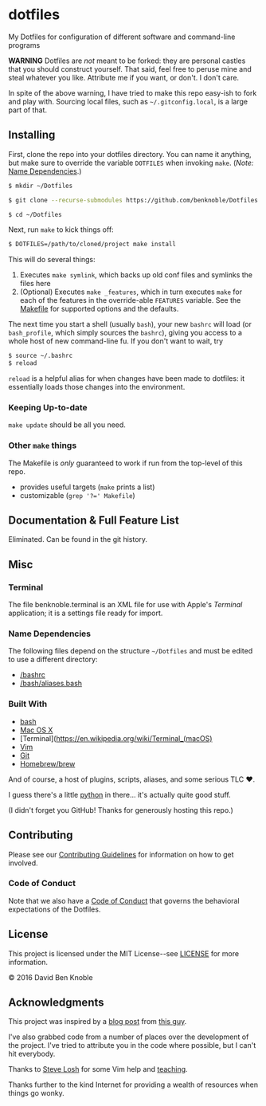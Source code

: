 # dotfiles

My Dotfiles for configuration of different software and command-line programs

**WARNING** Dotfiles are _not_ meant to be forked: they are personal castles
that you should construct yourself. That said, feel free to peruse mine and
steal whatever you like. Attribute me if you want, or don't. I don't care.

In spite of the above warning, I have tried to make this repo easy-ish to fork
and play with. Sourcing local files, such as `~/.gitconfig.local`, is a large
part of that.

## Installing

First, clone the repo into your dotfiles directory. You can name it anything,
but make sure to override the variable `DOTFILES` when invoking `make`. (_Note:_
[Name Dependencies](#name-dependencies).)

```bash
$ mkdir ~/Dotfiles

$ git clone --recurse-submodules https://github.com/benknoble/Dotfiles.git ~/Dotfiles

$ cd ~/Dotfiles
```

Next, run `make` to kick things off:

```bash
$ DOTFILES=/path/to/cloned/project make install
```

This will do several things:

1. Executes `make symlink`, which backs up old conf files and symlinks
   the files here
2. (Optional) Executes `make _features`, which in turn executes `make` for each
   of the features in the override-able `FEATURES` variable. See the
   [Makefile](/Makefile) for supported options and the defaults.

The next time you start a shell (usually `bash`), your new `bashrc` will load
(or `bash_profile`, which simply sources the `bashrc`), giving you access to a
whole host of new command-line fu. If you don't want to wait, try

```bash
$ source ~/.bashrc
$ reload
```

`reload` is a helpful alias for when changes have been made to dotfiles: it
essentially loads those changes into the environment.

### Keeping Up-to-date

`make update` should be all you need.

### Other `make` things

The Makefile is _only_ guaranteed to work if run from the top-level of this
repo.

- provides useful targets (`make` prints a list)
- customizable (`grep '?=' Makefile`)

## Documentation & Full Feature List

Eliminated. Can be found in the git history.

## Misc

### Terminal

The file benknoble.terminal is an XML file for use with Apple's *Terminal*
application; it is a settings file ready for import.

### Name Dependencies

The following files depend on the structure `~/Dotfiles` and must be edited to
use a different directory:

- [/bashrc](/links/bashrc)
- [/bash/aliases.bash](/links/bash/aliases.bash)

### Built With

* [bash](https://www.gnu.org/software/bash/)
* [Mac OS X](https://en.wikipedia.org/wiki/OS_X_El_Capitan)
* [Terminal](https://en.wikipedia.org/wiki/Terminal_(macOS)
* [Vim](https://github.com/vim/vim)
* [Git](https://git-scm.com)
* [Homebrew/brew](https://brew.sh)

And of course, a host of plugins, scripts, aliases, and some serious TLC :heart:.

I guess there's a little [python](https://www.python.org) in there... it's
actually quite good stuff.

(I didn't forget you GitHub! Thanks for generously hosting this repo.)

## Contributing

Please see our [Contributing Guidelines](/CONTRIBUTING.md) for information on
how to get involved.

### Code of Conduct

Note that we also have a [Code of Conduct](/CODE_OF_CONDUCT.md) that governs the
behavioral expectations of the Dotfiles.

## License

This project is licensed under the MIT License--see [LICENSE](/LICENSE) for more
information.

© 2016 David Ben Knoble

## Acknowledgments

This project was inspired by a [blog
post](http://blog.smalleycreative.com/tutorials/using-git-and-github-to-manage-your-dotfiles/)
from [this guy](https://github.com/michaeljsmalley).

I've also grabbed code from a number of places over the development of the
project. I've tried to attribute you in the code where possible, but I can't hit
everybody.

Thanks to [Steve Losh](http://stevelosh.com/blog/2010/09/coming-home-to-vim/)
for some Vim help and [teaching](http://learnvimscriptthehardway.stevelosh.com).

Thanks further to the kind Internet for providing a wealth of resources when
things go wonky.
